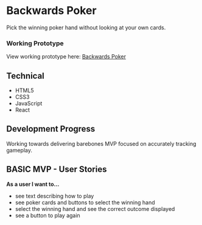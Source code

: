 # Backwards Poker

Pick the winning poker hand without looking at your own cards.


### Working Prototype

View working prototype here: [Backwards Poker](https://jacobselbe.github.io/poker-cheats/)


## Technical

* HTML5
* CSS3
* JavaScript 
* React

## Development Progress

Working towards delivering barebones MVP focused on accurately tracking gameplay.


## BASIC MVP - User Stories

**As a user I want to...** 

* see text describing how to play
* see poker cards and buttons to select the winning hand
* select the winning hand and see the correct outcome displayed
* see a button to play again